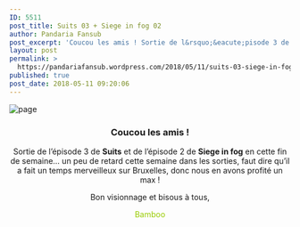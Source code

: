 ```yaml
---
ID: 5511
post_title: Suits 03 + Siege in fog 02
author: Pandaria Fansub
post_excerpt: 'Coucou les amis ! Sortie de l&rsquo;&eacute;pisode 3 de Suits et de l&rsquo;&eacute;pisode 2 de Siege in fog en cette fin de semaine&hellip; un peu de retard cette semaine dans les sorties, faut dire qu&rsquo;il a fait un temps merveilleux sur Bruxelles, donc nous en avons profit&eacute; un max ! Bon visionnage et bisous &agrave; [&hellip;]'
layout: post
permalink: >
  https://pandariafansub.wordpress.com/2018/05/11/suits-03-siege-in-fog-02/
published: true
post_date: 2018-05-11 09:20:06
---
```

<p><img data-attachment-id="4411" data-permalink="https://pandariafansub.wordpress.com/__trashed/page-46/" data-orig-file="https://pandariafansub.files.wordpress.com/2018/05/page4.jpg?w=705" data-orig-size="1024,700" data-comments-opened="1" data-image-meta="{&quot;aperture&quot;:&quot;0&quot;,&quot;credit&quot;:&quot;&quot;,&quot;camera&quot;:&quot;&quot;,&quot;caption&quot;:&quot;&quot;,&quot;created_timestamp&quot;:&quot;0&quot;,&quot;copyright&quot;:&quot;&quot;,&quot;focal_length&quot;:&quot;0&quot;,&quot;iso&quot;:&quot;0&quot;,&quot;shutter_speed&quot;:&quot;0&quot;,&quot;title&quot;:&quot;&quot;,&quot;orientation&quot;:&quot;0&quot;}" data-image-title="page" data-image-description="" data-medium-file="https://pandariafansub.files.wordpress.com/2018/05/page4.jpg?w=705?w=300" data-large-file="https://pandariafansub.files.wordpress.com/2018/05/page4.jpg?w=705?w=705" class="alignnone size-full wp-image-4411" src="https://pandariafansub.files.wordpress.com/2018/05/page4.jpg?w=705" alt="page" srcset="https://united-subs.dearclouds.com/wp-content/uploads/2018/05/59828278f7405268a339202750315f70.jpg 705w, https://pandariafansub.files.wordpress.com/2018/05/page4.jpg?w=150 150w, https://pandariafansub.files.wordpress.com/2018/05/page4.jpg?w=300 300w, https://pandariafansub.files.wordpress.com/2018/05/page4.jpg?w=768 768w, https://pandariafansub.files.wordpress.com/2018/05/page4.jpg 1024w" sizes="(max-width: 705px) 100vw, 705px"   /></p>
<h3 style="text-align:center;">Coucou les amis !</h3>
<p style="text-align:center;">Sortie de l&rsquo;épisode 3 de <strong>Suits</strong> et de l&rsquo;épisode 2 de <strong>Siege in fog</strong> en cette fin de semaine&#8230; un peu de retard cette semaine dans les sorties, faut dire qu&rsquo;il a fait un temps merveilleux sur Bruxelles, donc nous en avons profité un max !</p>
<p style="text-align:center;">Bon visionnage et bisous à tous,</p>
<p style="text-align:center;"><span style="color:#99cc00;">Bamboo</span></p>